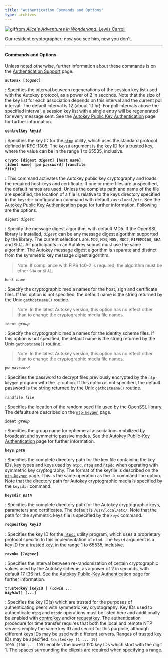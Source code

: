 ```yaml
---
title: "Authentication Commands and Options"
type: archives
---
```


![gif](/documentation/pic/alice44.gif)[from _Alice's Adventures in Wonderland_, Lewis Carroll](/reflib/pictures/)

Our resident cryptographer; now you see him, now you don't.

* * *

#### Commands and Options

Unless noted otherwise, further information about these commands is on the [Authentication Support](/documentation/4.2.8-series/authentic/) page.

<code>**automax [_logsec_]**</code>

: Specifies the interval between regenerations of the session key list used with the Autokey protocol, as a power of 2 in seconds. Note that the size of the key list for each association depends on this interval and the current poll interval. The default interval is 12 (about 1.1 hr). For poll intervals above the specified interval, a session key list with a single entry will be regenerated for every message sent. See the [Autokey Public Key Authentication](/documentation/4.2.8-series/autokey/) page for further information.

<code>**controlkey _keyid_**</code>

: Specifies the key ID for the [<code>ntpq</code>](/documentation/4.2.8-series/ntpq/) utility, which uses the standard protocol defined in [RFC-1305](/reflib/rfc/rfc1305/rfc1305b.pdf). The <code>_keyid_</code> argument is the key ID for a [trusted key](/documentation/4.2.8-series/authopt/), where the value can be in the range 1 to 65535, inclusive.

<code>**crypto [digest _digest_] [host _name_] [ident _name_] [pw _password_] [randfile _file_]**</code>

: This command activates the Autokey public key cryptography and loads the required host keys and certificate. If one or more files are unspecified, the default names are used. Unless the complete path and name of the file are specified, the location of a file is relative to the keys directory specified in the <code>keysdir</code> configuration command with default <code>/usr/local/etc</code>. See the [Autokey Public Key Authentication](/documentation/4.2.8-series/autokey/) page for further information. Following are the options.

<code>digest _digest_</code>

: Specify the message digest algorithm, with default MD5. If the OpenSSL library is installed, <code>_digest_</code> can be any message digest algorithm supported by the library. The current selections are: <code>MD2</code>, <code>MD4</code>, <code>MD5,</code> <code>MDC2</code>, <code>RIPEMD160</code>, <code>SHA</code> and <code>SHA1</code>. All participants in an Autokey subnet must use the same algorithm. The Autokey message digest algorithm is separate and distinct from the symmetric key message digest algorithm.
> Note: If compliance with FIPS 140-2 is required, the algorithm must be ether <code>SHA</code> or <code>SHA1</code>.

<code>host _name_</code>

: Specify the cryptographic media names for the host, sign and certificate files. If this option is not specified, the default name is the string returned by the Unix <code>gethostname()</code> routine.

> Note: In the latest Autokey version, this option has no effect other than to change the cryptographic media file names.

<code>ident _group_</code>

: Specify the cryptographic media names for the identity scheme files. If this option is not specified, the default name is the string returned by the Unix <code>gethostname()</code> routine.

> Note: In the latest Autokey version, this option has no effect other than to change the cryptographic media file names.

<code>pw _password_</code>

: Specifies the password to decrypt files previously encrypted by the <code>ntp-keygen</code> program with the <code>-p</code> option. If this option is not specified, the default password is the string returned by the Unix <code>gethostname()</code> routine.

<code>randfile _file_</code>

: Specifies the location of the random seed file used by the OpenSSL library. The defaults are described on the [<code>ntp-keygen</code>](/documentation/4.2.8-series/keygen/) page.

<code>**ident _group_**</code>

: Specifies the group name for ephemeral associations mobilized by broadcast and symmetric passive modes. See the [Autokey Public-Key Authentication](/documentation/4.2.8-series/autokey/) page for further information.

<code>**keys _path_**</code>

: Specifies the complete directory path for the key file containing the key IDs, key types and keys used by <code>ntpd</code>, <code>ntpq</code> and <code>ntpdc</code> when operating with symmetric key cryptography. The format of the keyfile is described on the [<code>ntp-keygen</code>](/documentation/4.2.8-series/keygen/) page. This is the same operation as the <code>-k</code> command line option. Note that the directory path for Autokey cryptographic media is specified by the <code>keysdir</code> command.

<code>**keysdir _path_**</code>

: Specifies the complete directory path for the Autokey cryptographic keys, parameters and certificates. The default is <code>/usr/local/etc/</code>. Note that the path for the symmetric keys file is specified by the <code>keys</code> command.

<code>**requestkey _keyid_**</code>

: Specifies the key ID for the [<code>ntpdc</code>](/documentation/4.2.8-series/ntpdc/) utility program, which uses a proprietary protocol specific to this implementation of <code>ntpd</code>. The <code>_keyid_</code> argument is a key ID for a [trusted key](/documentation/4.2.8-series/authopt/), in the range 1 to 65535, inclusive.

<code>**revoke [_logsec_]**</code>

: Specifies the interval between re-randomization of certain cryptographic values used by the Autokey scheme, as a power of 2 in seconds, with default 17 (36 hr). See the [Autokey Public-Key Authentication](/documentation/4.2.8-series/autokey/) page for further information.

<code>**trustedkey [_keyid_ | (_lowid_ ... _highid_)] [...]**</code>

: Specifies the key ID(s) which are trusted for the purposes of authenticating peers with symmetric key cryptography. Key IDs used to authenticate <code>ntpq</code> and <code>ntpdc</code> operations must be listed here and additionally be enabled with [controlkey](/documentation/4.2.8-series/authopt/) and/or [requestkey](/documentation/4.2.8-series/authopt/). The authentication procedure for time transfer requires that both the local and remote NTP servers employ the same key ID and secret for this purpose, although different keys IDs may be used with different servers. Ranges of trusted key IDs may be specified: <code>trustedkey (1 ... 19) 1000 (100 ... 199)</code> enables the lowest 120 key IDs which start with the digit 1. The spaces surrounding the ellipsis are required when specifying a range.